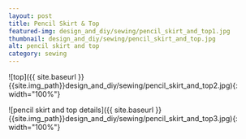 ```yaml
---
layout: post
title: Pencil Skirt & Top
featured-img: design_and_diy/sewing/pencil_skirt_and_top1.jpg
thumbnail: design_and_diy/sewing/pencil_skirt_and_top.jpg
alt: pencil skirt and top
category: sewing
---
```


![top]({{ site.baseurl }}{{site.img_path}}design_and_diy/sewing/pencil_skirt_and_top2.jpg){: width="100%"}

![pencil skirt and top details]({{ site.baseurl }}{{site.img_path}}design_and_diy/sewing/pencil_skirt_and_top3.jpg){: width="100%"}

